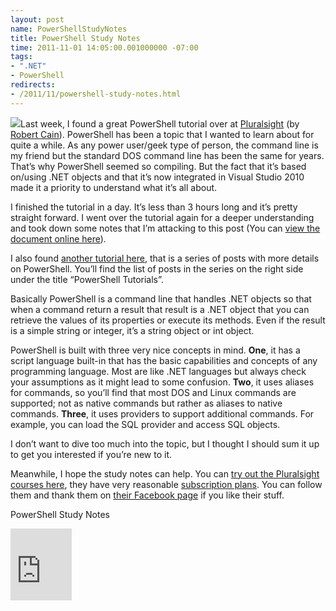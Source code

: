 ```yaml
---
layout: post
name: PowerShellStudyNotes
title: PowerShell Study Notes
time: 2011-11-01 14:05:00.001000000 -07:00
tags:
- ".NET"
- PowerShell
redirects:
- /2011/11/powershell-study-notes.html
---
```

![](https://sn2files.storage.live.com/y1p_8EGrsEj6o7ZVv8qdFcN1kbGyUqxfTxqLRip6gVuT_dAo7gVLI6j40Wl-YpBiRmtYQBcw1ONHso/PowerShellLogo.jpg?psid=1)Last week, I found a great PowerShell tutorial over at [Pluralsight](http://www.pluralsight-training.net/microsoft/Courses/TableOfContents?courseName=powershell-intro) (by [Robert Cain](http://arcanecode.com)). PowerShell has been a topic that I wanted to learn about for quite a while. As any power user/geek type of person, the command line is my friend but the standard DOS command line has been the same for years. That’s why PowerShell seemed so compiling. But the fact that it’s based on/using .NET objects and that it’s now integrated in Visual Studio 2010 made it a priority to understand what it’s all about.

I finished the tutorial in a day. It’s less than 3 hours long and it’s pretty straight forward. I went over the tutorial again for a deeper understanding and took down some notes that I’m attacking to this post (You can [view the document online here](https://skydrive.live.com/?cid=a0f4e46186f7cce4#!/view.aspx?cid=A0F4E46186F7CCE4&amp;resid=A0F4E46186F7CCE4!1214)).

I also found [another tutorial here](http://www.powershellpro.com/powershell-tutorial-introduction/), that is a series of posts with more details on PowerShell. You’ll find the list of posts in the series on the right side under the title “PowerShell Tutorials”.

Basically PowerShell is a command line that handles .NET objects so that when a command return a result that result is a .NET object that you can retrieve the values of its properties or execute its methods. Even if the result is a simple string or integer, it’s a string object or int object.

PowerShell is built with three very nice concepts in mind. **One**, it has a script language built-in that has the basic capabilities and concepts of any programming language. Most are like .NET languages but always check your assumptions as it might lead to some confusion. **Two**, it uses aliases for commands, so you’ll find that most DOS and Linux commands are supported; not as native commands but rather as aliases to native commands. **Three**, it uses providers to support additional commands. For example, you can load the SQL provider and access SQL objects.

I don’t want to dive too much into the topic, but I thought I should sum it up to get you interested if you’re new to it.

Meanwhile, I hope the study notes can help. You can [try out the Pluralsight courses here](https://www.pluralsight-training.net/microsoft/Subscribe/Step1?isTrial=True), they have very reasonable [subscription plans](http://www.pluralsight-training.net/microsoft/Products/Individual). You can follow them and thank them on [their Facebook page](https://www.facebook.com/pluralsight) if you like their stuff.

PowerShell Study Notes
<iframe style="padding-bottom: 0px; background-color: #fcfcfc; padding-left: 0px; width: 98px; padding-right: 0px; height: 115px; padding-top: 0px" title="Preview" marginheight="0" src="https://skydrive.live.com/embedicon.aspx/Public/Blog/PowerShell%20Study%20Notes/PowerShell%20Study%20Notes.docx?cid=a0f4e46186f7cce4&amp;sc=documents" frameborder="0" marginwidth="0" scrolling="no"></iframe>  